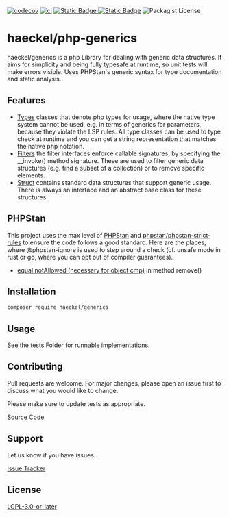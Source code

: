 [![codecov](https://codecov.io/gh/dhaeckel/php-generics/graph/badge.svg?token=QNQYC2O80B)](https://codecov.io/gh/dhaeckel/php-generics)
[![ci](https://github.com/dhaeckel/php-generics/actions/workflows/php.yml/badge.svg)](https://github.com/dhaeckel/php-generics/actions/workflows/php.yml)
[![Static Badge](https://img.shields.io/badge/PHPStan-level%20max-brightgreen)
](https://phpstan.org/user-guide/rule-levels)
[![Static Badge](https://img.shields.io/badge/PHPStan-strict_rules-brightgreen)](https://phpstan.org/user-guide/rule-levels#want-to-go-further%3F)
![Packagist License](https://img.shields.io/packagist/l/haeckel/generics)

# haeckel/php-generics

haeckel/generics is a php Library for dealing with generic data structures.
It aims for simplicity and being fully typesafe at runtime, so unit tests will make errors visible.
Uses PHPStan's generic syntax for type documentation and static analysis.

## Features
- [Types](src/Type) classes that denote php types for usage, where the native type system
    cannot be used, e.g. in terms of generics for parameters, because they violate the LSP rules.
    All type classes can be used to type check at runtime and you can get a string representation
    that matches the native php notation.
- [Filters](src/Filter) the filter interfaces enforce callable signatures, by specifying the
    __invoke() method signature. These are used to filter generic data structures
    (e.g. find a subset of a collection) or to remove specific elements.
- [Struct](src/Struct/) contains standard data structures that support generic usage.
    There is always an interface and an abstract base class for these structures.

## PHPStan
This project uses the max level of [PHPStan](https://phpstan.org/) and
[phpstan/phpstan-strict-rules](https://github.com/phpstan/phpstan-strict-rules)
to ensure the code follows a good standard.
Here are the places, where @phpstan-ignore is used to step around a check
(cf. unsafe mode in rust or go, where you can opt out of compiler guarantees).

- [equal.notAllowed (necessary for object cmp)](src/Struct/BaseCollection.php) in method remove()

## Installation

```sh
composer require haeckel/generics
```

## Usage

See the tests Folder for runnable implementations.

## Contributing

Pull requests are welcome. For major changes, please open an issue first
to discuss what you would like to change.

Please make sure to update tests as appropriate.

[Source Code](https://github.com/dhaeckel/php-generics)

## Support

Let us know if you have issues.

[Issue Tracker](https://github.com/dhaeckel/php-generics/issues)

## License

[LGPL-3.0-or-later](COPYING.LESSER)
